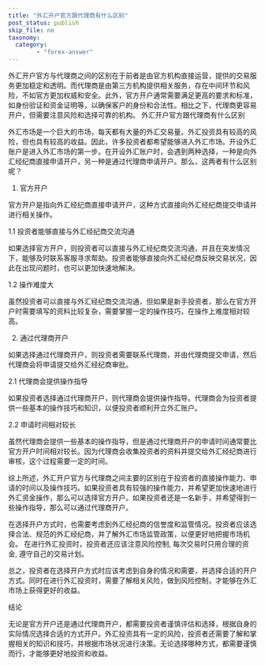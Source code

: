 ```yaml
---
title: "外汇开户官方跟代理商有什么区别"
post_status: publish
skip_file: no
taxonomy:
  category:
        - "forex-answer"
---
```


外汇开户官方与代理商之间的区别在于前者是由官方机构直接运营，提供的交易服务更加稳定和透明。而代理商是由第三方机构提供相关服务，存在中间环节和风险，不如官方更加权威和安全。此外，官方开户通常需要满足更高的要求和标准，如身份验证和资金证明等，以确保客户的身份和合法性。相比之下，代理商更容易开户，但需要注意风险和选择可靠的机构。 外汇开户官方跟代理商有什么区别

外汇市场是一个巨大的市场，每天都有大量的外汇交易量。外汇投资具有较高的风险，但也具有较高的收益。因此，许多投资者都希望能够进入外汇市场。开设外汇账户是进入外汇市场的第一步。在开设外汇账户时，会遇到两种选择，一种是向外汇经纪商直接申请开户，另一种是通过代理商申请开户。那么，这两者有什么区别呢？

1. 官方开户

官方开户是指向外汇经纪商直接申请开户，这种方式直接向外汇经纪商提交申请并进行相关操作。

1.1 投资者能够直接与外汇经纪商交流沟通

如果选择官方开户，则投资者可以直接与外汇经纪商交流沟通，并且在突发情况下，能够及时联系客服寻求帮助。投资者能够直接向外汇经纪商反映交易状况，因此在出现问题时，也可以更加快速地解决。

1.2 操作难度大

虽然投资者可以直接与外汇经纪商交流沟通，但如果是新手投资者，那么在官方开户时需要填写的资料比较复杂，需要掌握一定的操作技巧，在操作上难度相对较高。

2. 通过代理商开户

如果选择通过代理商开户，则投资者需要联系代理商，并由代理商提交申请，然后代理商会将申请提交给外汇经纪商审批。

2.1 代理商会提供操作指导

如果投资者选择通过代理商开户，则代理商会提供操作指导。代理商会为投资者提供一些基本的操作技巧和知识，以便投资者顺利开立外汇账户。

2.2 申请时间相对较长

虽然代理商会提供一些基本的操作指导，但是通过代理商开户的申请时间通常要比官方开户时间相对较长。因为代理商会收集投资者的资料并提交给外汇经纪商进行审核，这个过程需要一定的时间。

综上所述，外汇开户官方与代理商之间主要的区别在于投资者的直接操作能力、申请的时间以及操作技巧。如果投资者具有较强的操作能力，并希望更加快速地进行外汇资金操作，那么可以选择官方开户。如果投资者还是一名新手，并希望得到一些操作指导，那么可以通过代理商开户。

在选择开户方式时，也需要考虑到外汇经纪商的信誉度和监管情况。投资者应该选择合法、规范的外汇经纪商，并了解外汇市场监管政策，以便更好地把握市场机会。 在进行外汇投资时，投资者还应该注意风险控制, 每次交易时只用合理的资金, 遵守自己的交易计划。

总之，投资者在选择开户方式时应该考虑到自身的情况和需要，并选择合适的开户方式。同时在进行外汇投资时，需要了解相关风险，做到风险控制，才能够在外汇市场上获得更好的收益。

结论

无论是官方开户还是通过代理商开户，都需要投资者谨慎评估和选择，根据自身的实际情况选择合适的方式开户。外汇投资具有一定的风险，投资者还需要了解和掌握相关的知识和技巧，并根据市场状况进行决策。无论选择哪种方式，都需要谨慎而行，才能够更好地投资和收益。 
